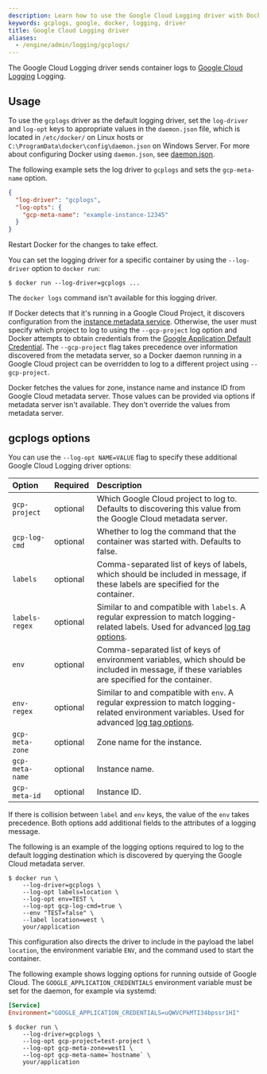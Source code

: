 ```yaml
---
description: Learn how to use the Google Cloud Logging driver with Docker Engine
keywords: gcplogs, google, docker, logging, driver
title: Google Cloud Logging driver
aliases:
  - /engine/admin/logging/gcplogs/
---
```


The Google Cloud Logging driver sends container logs to
[Google Cloud Logging](https://cloud.google.com/logging/docs/)
Logging.

## Usage

To use the `gcplogs` driver as the default logging driver, set the `log-driver`
and `log-opt` keys to appropriate values in the `daemon.json` file, which is
located in `/etc/docker/` on Linux hosts or
`C:\ProgramData\docker\config\daemon.json` on Windows Server. For more about
configuring Docker using `daemon.json`, see
[daemon.json](../../../engine/reference/commandline/dockerd.md#daemon-configuration-file).

The following example sets the log driver to `gcplogs` and sets the
`gcp-meta-name` option.

```json
{
  "log-driver": "gcplogs",
  "log-opts": {
    "gcp-meta-name": "example-instance-12345"
  }
}
```

Restart Docker for the changes to take effect.

You can set the logging driver for a specific container by using the
`--log-driver` option to `docker run`:

```console
$ docker run --log-driver=gcplogs ...
```

The `docker logs` command isn't available for this logging driver.

If Docker detects that it's running in a Google Cloud Project, it discovers
configuration from the
[instance metadata service](https://cloud.google.com/compute/docs/metadata).
Otherwise, the user must specify
which project to log to using the `--gcp-project` log option and Docker
attempts to obtain credentials from the
[Google Application Default Credential](https://developers.google.com/identity/protocols/application-default-credentials).
The `--gcp-project` flag takes precedence over information discovered from the
metadata server, so a Docker daemon running in a Google Cloud project can be
overridden to log to a different project using `--gcp-project`.

Docker fetches the values for zone, instance name and instance ID from Google
Cloud metadata server. Those values can be provided via options if metadata
server isn't available. They don't override the values from metadata server.

## gcplogs options

You can use the `--log-opt NAME=VALUE` flag to specify these additional Google
Cloud Logging driver options:

| Option          | Required | Description                                                                                                                                                  |
| :-------------- | :------- | :----------------------------------------------------------------------------------------------------------------------------------------------------------- |
| `gcp-project`   | optional | Which Google Cloud project to log to. Defaults to discovering this value from the Google Cloud metadata server.                                                               |
| `gcp-log-cmd`   | optional | Whether to log the command that the container was started with. Defaults to false.                                                                           |
| `labels`        | optional | Comma-separated list of keys of labels, which should be included in message, if these labels are specified for the container.                                |
| `labels-regex`  | optional | Similar to and compatible with `labels`. A regular expression to match logging-related labels. Used for advanced [log tag options](log_tags.md).             |
| `env`           | optional | Comma-separated list of keys of environment variables, which should be included in message, if these variables are specified for the container.              |
| `env-regex`     | optional | Similar to and compatible with `env`. A regular expression to match logging-related environment variables. Used for advanced [log tag options](log_tags.md). |
| `gcp-meta-zone` | optional | Zone name for the instance.                                                                                                                                  |
| `gcp-meta-name` | optional | Instance name.                                                                                                                                               |
| `gcp-meta-id`   | optional | Instance ID.                                                                                                                                                 |

If there is collision between `label` and `env` keys, the value of the `env`
takes precedence. Both options add additional fields to the attributes of a
logging message.

The following is an example of the logging options required to log to the default
logging destination which is discovered by querying the Google Cloud metadata server.

```console
$ docker run \
    --log-driver=gcplogs \
    --log-opt labels=location \
    --log-opt env=TEST \
    --log-opt gcp-log-cmd=true \
    --env "TEST=false" \
    --label location=west \
    your/application
```

This configuration also directs the driver to include in the payload the label
`location`, the environment variable `ENV`, and the command used to start the
container.

The following example shows logging options for running outside of Google
Cloud. The `GOOGLE_APPLICATION_CREDENTIALS` environment variable must be set
for the daemon, for example via systemd:

```ini
[Service]
Environment="GOOGLE_APPLICATION_CREDENTIALS=uQWVCPkMTI34bpssr1HI"
```

```console
$ docker run \
    --log-driver=gcplogs \
    --log-opt gcp-project=test-project \
    --log-opt gcp-meta-zone=west1 \
    --log-opt gcp-meta-name=`hostname` \
    your/application
```
